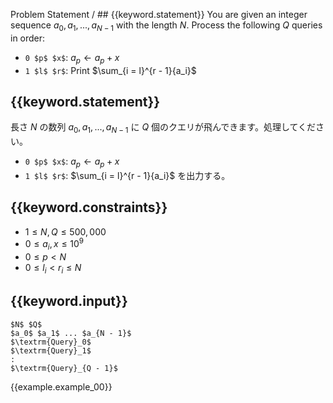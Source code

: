 Problem Statement / ## {{keyword.statement}}
You are given an integer sequence $a_0, a_1, ..., a_{N-1}$ with the length $N$.
Process the following $Q$ queries in order:

- `0 $p$ $x$`: $a_p \gets a_p + x$
- `1 $l$ $r$`: Print $\sum_{i = l}^{r - 1}{a_i}$

## {{keyword.statement}}
長さ $N$ の数列 $a_0, a_1, ..., a_{N-1}$ に $Q$ 個のクエリが飛んできます。処理してください。

- `0 $p$ $x$`: $a_p \gets a_p + x$
- `1 $l$ $r$`: $\sum_{i = l}^{r - 1}{a_i}$ を出力する。

## {{keyword.constraints}}

- $1 \leq N, Q \leq 500,000$
- $0 \leq a_i, x \leq 10^9$
- $0 \leq p < N$
- $0 \leq l_i < r_i \leq N$

## {{keyword.input}}

~~~
$N$ $Q$
$a_0$ $a_1$ ... $a_{N - 1}$
$\textrm{Query}_0$
$\textrm{Query}_1$
:
$\textrm{Query}_{Q - 1}$
~~~

{{example.example_00}}
